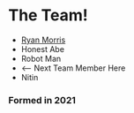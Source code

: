 # The Team!

* [Ryan Morris](./ryan-morris.md)
* Honest Abe
* Robot Man
* <-- Next Team Member Here
* Nitin 
### Formed in 2021
